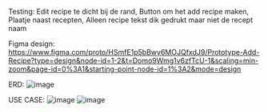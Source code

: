 Testing:
Edit recipe te dicht bij de rand,
Button om het add recipe maken,
Plaatje naast recepten,
Alleen recipe tekst dik gedrukt maar niet de recept naam

Figma design: https://www.figma.com/proto/HSmfE1p5bBwy6MOJQfxdJ9/Prototype-Add-Recipe?type=design&node-id=1-2&t=Domo9Wmg1v6zfTcU-1&scaling=min-zoom&page-id=0%3A1&starting-point-node-id=1%3A2&mode=design

ERD: ![image](https://github.com/ArminIR/UVCFrontEndArmin/assets/112845529/75d91c83-0180-4507-9bf1-9232b36680a5)

USE CASE: ![image](https://github.com/ArminIR/UVCFrontEndArmin/assets/112845529/ce8703c8-fb96-444d-b686-1f05251ac758)
![image](https://github.com/ArminIR/UVCFrontEndArmin/assets/112845529/da0173c4-98dd-42d4-b47f-aad552c220f6)



